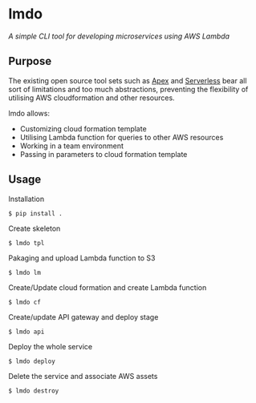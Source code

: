 lmdo
=========

*A simple CLI tool for developing microservices using AWS Lambda*


Purpose
-------

The existing open source tool sets such as [Apex](https://github.com/apex/apex) and  [Serverless](https://github.com/serverless/serverless) bear all sort
of limitations and too much abstractions, preventing the flexibility of utilising
AWS cloudformation and other resources.

lmdo allows:

- Customizing cloud formation template
- Utilising Lambda function for queries to other AWS resources
- Working in a team environment
- Passing in parameters to cloud formation template

Usage
-----

Installation

    $ pip install .

Create skeleton
    
    $ lmdo tpl

Pakaging and upload Lambda function to S3

    $ lmdo lm

Create/Update cloud formation and create Lambda function

    $ lmdo cf

Create/update API gateway and deploy stage

    $ lmdo api

Deploy the whole service
    
    $ lmdo deploy

Delete the service and associate AWS assets

    $ lmdo destroy
